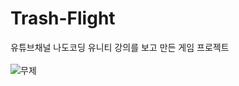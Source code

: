 # Trash-Flight
유튜브채널 나도코딩 유니티 강의를 보고 만든 게임 프로젝트 </br></br>
![무제](https://github.com/JS0303/Trash-Flight/assets/87400909/326a6041-65e9-4f6d-9f6c-74a75b16b941)
